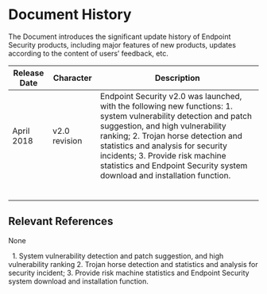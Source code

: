 # Document History

The Document introduces the significant update history of Endpoint Security products, including major features of new products, updates according to the content of users’ feedback, etc.

|Release Date|Character|Description|
|-|-|-|
|April 2018|v2.0 revision|Endpoint Security v2.0 was launched, with the following new functions: 1. system vulnerability detection and patch suggestion, and high vulnerability ranking; 2. Trojan horse detection and statistics and analysis for security incidents; 3. Provide risk machine statistics and Endpoint Security system download and installation function.|
||||
||||
||||
||||
|||  |
||||


## Relevant References

None

  1. System vulnerability detection and patch suggestion, and high vulnerability ranking 2. Trojan horse detection and statistics and analysis for security incident; 3. Provide risk machine statistics and Endpoint Security system download and installation function.  